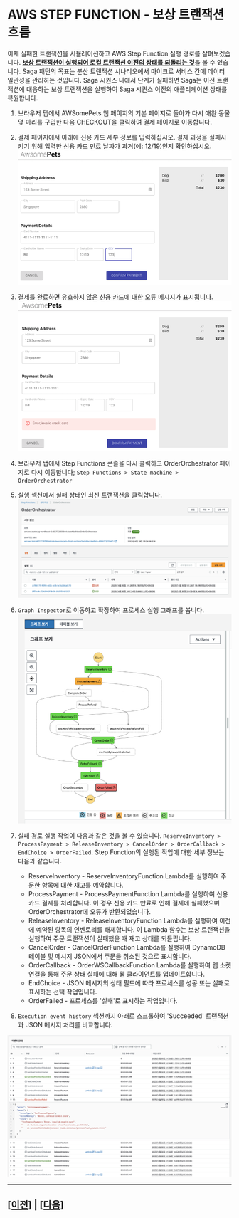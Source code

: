 # AWS STEP FUNCTION - 보상 트랜잭션 흐름

이제 실패한 트랜잭션을 시뮬레이션하고 AWS Step Function 실행 경로를 살펴보겠습니다. <u>**보상 트랜잭션이 실행되어 로컬 트랜잭션 이전의 상태를 되돌리는 것**</u>을 볼 수 있습니다. Saga 패턴의 목표는 분산 트랜잭션 시나리오에서 마이크로 서비스 간에 데이터 일관성을 관리하는 것입니다. Saga 시퀀스 내에서 단계가 실패하면 Saga는 이전 트랜잭션에 대응하는 보상 트랜잭션을 실행하여 Saga 시퀀스 이전의 애플리케이션 상태를 복원합니다.

1. 브라우저 탭에서 AWSomePets 웹 페이지의 기본 페이지로 돌아가 다시 애완 동물 몇 마리를 구입한 다음 CHECKOUT을 클릭하여 결제 페이지로 이동합니다.

2. 결제 페이지에서 아래에 신용 카드 세부 정보를 입력하십시오. 결제 과정을 실패시키기 위해 입력한 신용 카드 만료 날짜가 과거(예: 12/19)인지 확인하십시오.<br>
![Payment Wrong Credit Card](assets/awsomepets-payment-wrong-cc.png)

3. 결제를 완료하면 유효하지 않은 신용 카드에 대한 오류 메시지가 표시됩니다.<br>
![Error Credit Card](assets/awsomepets-error-cc.png)

4. 브라우저 탭에서 Step Functions 콘솔을 다시 클릭하고 OrderOrchestrator 페이지로 다시 이동합니다; ```Step Functions > State machine > OrderOrchestrator```

5. 실행 섹션에서 실패 상태인 최신 트랜잭션을 클릭합니다.<br>
![Step Functions Show Failure](assets/stepfunction-overview-showfailure-ko-kr.png)

6. ```Graph Inspector```로 이동하고 확장하여 프로세스 실행 그래프를 봅니다.<br>
![Step Functions Payment Failure](assets/stepfunction-payment-failure-ko-kr.png)

7. 실패 경로 실행 작업이 다음과 같은 것을 볼 수 있습니다. ```ReserveInventory > ProcessPayment > ReleaseInventory > CancelOrder > OrderCallback > EndChoice > OrderFailed```. Step Function의 실행된 작업에 대한 세부 정보는 다음과 같습니다.<br>
   * ReserveInventory - ReserveInventoryFunction Lambda를 실행하여 주문한 항목에 대한 재고를 예약합니다.
   * ProcessPayment - ProcessPaymentFunction Lambda를 실행하여 신용 카드 결제를 처리합니다. 이 경우 신용 카드 만료로 인해 결제에 실패했으며 OrderOrchestrator에 오류가 반환되었습니다.
   * ReleaseInventory - ReleaseInventoryFunction Lambda를 실행하여 이전에 예약된 항목의 인벤토리를 해제합니다. 이 Lambda 함수는 보상 트랜잭션을 실행하여 주문 트랜잭션이 실패했을 때 재고 상태를 되돌립니다.
   * CancelOrder - CancelOrderFunction Lambda를 실행하여 DynamoDB 테이블 및 메시지 JSON에서 주문을 취소된 것으로 표시합니다.
   * OrderCallback - OrderWSCallbackFunction Lambda를 실행하여 웹 소켓 연결을 통해 주문 상태 실패에 대해 웹 클라이언트를 업데이트합니다.
   * EndChoice - JSON 메시지의 상태 필드에 따라 프로세스를 성공 또는 실패로 표시하는 선택 작업입니다.
   * OrderFailed - 프로세스를 '실패'로 표시하는 작업입니다.

8. ```Execution event history``` 섹션까지 아래로 스크롤하여 'Succeeded' 트랜잭션과 JSON 메시지 처리를 비교합니다.

![](assets/step-functions-failed-event.png)


---

## [[이전]](7.1-aws-step-functions-success-transaction-flow.md) | [[다음]](8-explore-websocket-callback.md)
